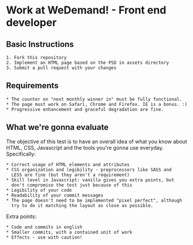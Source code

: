 Work at WeDemand! - Front end developer
=======================================

Basic Instructions
------------------

    1. Fork this repository
    2. Implement an HTML page based on the PSD in assets directory
    3. Submit a pull request with your changes

Requirements
------------

    * The counter on "next monthly winner in" must be fully functional.
    * The page must work on Safari, Chrome and Firefox. IE is a bonus. :)
    * Progressive enhancement and graceful degradation are fine.

What we're gonna evaluate
-------------------------

The objective of this test is to have an overall idea of what you know
about HTML, CSS, Javascript and the tools you're gonna use everyday.
Specifically:

    * Correct usage of HTML elements and attributes
    * CSS organization and legibility - preprocessors like SASS and
      LESS are fine (but they aren't a requirement)
    * Skill level in Javascript: vanilla gives you extra points, but
      don't compromise the test just because of this
    * Legibility of your code
    * Readability of your commit messages
    * The page doesn't need to be implemented "pixel perfect", although
      try to do it matching the layout as close as possible.

Extra points:

    * Code and commits in english
    * Smaller commits, with a contained unit of work
    * Effects - use with caution!
